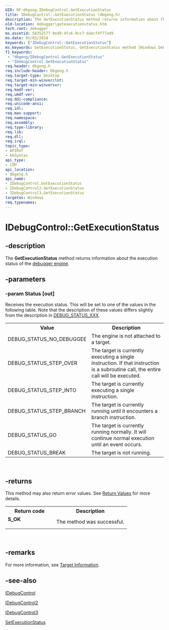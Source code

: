 ```yaml
---
UID: NF:dbgeng.IDebugControl.GetExecutionStatus
title: IDebugControl::GetExecutionStatus (dbgeng.h)
description: The GetExecutionStatus method returns information about the execution status of the debugger engine.
old-location: debugger\getexecutionstatus.htm
tech.root: debugger
ms.assetid: 58352577-9ed9-4fc6-9cc7-dabcf4f77ad9
ms.date: 05/03/2018
keywords: ["IDebugControl::GetExecutionStatus"]
ms.keywords: GetExecutionStatus, GetExecutionStatus method [Windows Debugging], GetExecutionStatus method [Windows Debugging],IDebugControl interface, GetExecutionStatus method [Windows Debugging],IDebugControl2 interface, GetExecutionStatus method [Windows Debugging],IDebugControl3 interface, IDebugControl interface [Windows Debugging],GetExecutionStatus method, IDebugControl.GetExecutionStatus, IDebugControl2 interface [Windows Debugging],GetExecutionStatus method, IDebugControl2::GetExecutionStatus, IDebugControl3 interface [Windows Debugging],GetExecutionStatus method, IDebugControl3::GetExecutionStatus, IDebugControl::GetExecutionStatus, IDebugControl_0e47a42b-f980-4c4b-b8b3-8d795498e5d5.xml, dbgeng/IDebugControl2::GetExecutionStatus, dbgeng/IDebugControl3::GetExecutionStatus, dbgeng/IDebugControl::GetExecutionStatus, debugger.getexecutionstatus
f1_keywords:
 - "dbgeng/IDebugControl.GetExecutionStatus"
 - "IDebugControl.GetExecutionStatus"
req.header: dbgeng.h
req.include-header: Dbgeng.h
req.target-type: Desktop
req.target-min-winverclnt: 
req.target-min-winversvr: 
req.kmdf-ver: 
req.umdf-ver: 
req.ddi-compliance: 
req.unicode-ansi: 
req.idl: 
req.max-support: 
req.namespace: 
req.assembly: 
req.type-library: 
req.lib: 
req.dll: 
req.irql: 
topic_type:
- APIRef
- kbSyntax
api_type:
- COM
api_location:
- dbgeng.h
api_name:
- IDebugControl.GetExecutionStatus
- IDebugControl2.GetExecutionStatus
- IDebugControl3.GetExecutionStatus
targetos: Windows
req.typenames: 
---
```


# IDebugControl::GetExecutionStatus


## -description


The <b>GetExecutionStatus</b> method returns information about the execution status of the <a href="https://docs.microsoft.com/windows-hardware/drivers/debugger/introduction">debugger engine</a>.


## -parameters




### -param Status [out]

Receives the execution status.  This will be set to one of the values in the following table. Note that the description of these values differs slightly from the description in <a href="https://docs.microsoft.com/windows-hardware/drivers/debugger/debug-status-xxx">DEBUG_STATUS_XXX</a>.

<table>
<tr>
<th>Value</th>
<th>Description</th>
</tr>
<tr>
<td>
DEBUG_STATUS_NO_DEBUGGEE

</td>
<td>
The engine is not attached to a target.

</td>
</tr>
<tr>
<td>
DEBUG_STATUS_STEP_OVER

</td>
<td>
The target is currently executing a single instruction.  If that instruction is a subroutine call, the entire call will be executed.

</td>
</tr>
<tr>
<td>
DEBUG_STATUS_STEP_INTO

</td>
<td>
The target is currently executing a single instruction.

</td>
</tr>
<tr>
<td>
DEBUG_STATUS_STEP_BRANCH

</td>
<td>
The target is currently running until it encounters a branch instruction.

</td>
</tr>
<tr>
<td>
DEBUG_STATUS_GO

</td>
<td>
The target is currently running normally.  It will continue normal execution until an event occurs.

</td>
</tr>
<tr>
<td>
DEBUG_STATUS_BREAK

</td>
<td>
The target is not running.

</td>
</tr>
</table>
 


## -returns



This method may also return error values.  See <a href="https://docs.microsoft.com/windows-hardware/drivers/debugger/hresult-values">Return Values</a> for more details.

<table>
<tr>
<th>Return code</th>
<th>Description</th>
</tr>
<tr>
<td width="40%">
<dl>
<dt><b>S_OK</b></dt>
</dl>
</td>
<td width="60%">
The method was successful.

</td>
</tr>
</table>
 




## -remarks



For more information, see <a href="https://docs.microsoft.com/windows-hardware/drivers/debugger/target-information">Target Information</a>.




## -see-also




<a href="https://docs.microsoft.com/windows-hardware/drivers/ddi/dbgeng/nn-dbgeng-idebugcontrol">IDebugControl</a>



<a href="https://docs.microsoft.com/windows-hardware/drivers/ddi/dbgeng/nn-dbgeng-idebugcontrol2">IDebugControl2</a>



<a href="https://docs.microsoft.com/windows-hardware/drivers/ddi/dbgeng/nn-dbgeng-idebugcontrol3">IDebugControl3</a>



<a href="https://docs.microsoft.com/windows-hardware/drivers/ddi/dbgeng/nf-dbgeng-idebugcontrol3-setexecutionstatus">SetExecutionStatus</a>
 

 

